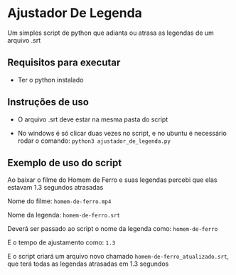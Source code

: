 # Ajustador De Legenda
Um simples script de python que adianta ou atrasa as legendas de um arquivo .srt

## Requisitos para executar

* Ter o python instalado

## Instruções de uso

* O arquivo .srt deve estar na mesma pasta do script

* No windows é só clicar duas vezes no script, e no ubuntu é necessário rodar o comando: `python3 ajustador_de_legenda.py`

## Exemplo de uso do script
Ao baixar o filme do Homem de Ferro e suas legendas percebi que elas estavam 1.3 segundos atrasadas

Nome do filme: `homem-de-ferro.mp4`

Nome da legenda: `homem-de-ferro.srt`

Deverá ser passado ao script o nome da legenda como: `homem-de-ferro`

E o tempo de ajustamento como: `1.3`

E o script criará um arquivo novo chamado `homem-de-ferro_atualizado.srt`, que terá todas as legendas atrasadas em 1.3 segundos
